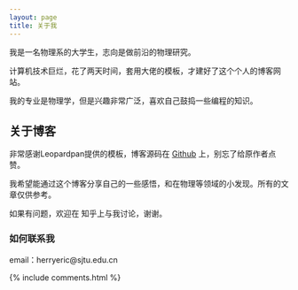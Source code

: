 ```yaml
---
layout: page
title: 关于我
---
```


我是一名物理系的大学生，志向是做前沿的物理研究。
<p>
计算机技术巨烂，花了两天时间，套用大佬的模板，才建好了这个个人的博客网站。
<p>
我的专业是物理学，但是兴趣非常广泛，喜欢自己鼓捣一些编程的知识。

<p>

<h2> 关于博客 </h2>  

<p>

非常感谢Leopardpan提供的模板，博客源码在 <a target="_blank" href='https://github.com/leopardpan/leopardpan.github.io/'>Github</a> 上，别忘了给原作者点赞。

<p>

我希望能通过这个博客分享自己的一些感悟，和在物理等领域的小发现。所有的文章仅供参考。

<p>

如果有问题，欢迎在 <a target="-blank" herf='http://www.zhihu.com/people/tian-kong-67-78-93'>知乎</a>上与我讨论，谢谢。
<p>


<h3> 如何联系我 </h3>  

<p>
email：herryeric@sjtu.edu.cn


{% include comments.html %}
